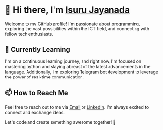 # 👋 Hi there, I'm [Isuru Jayanada](https://isurujayanada.me/)

Welcome to my GitHub profile! I'm passionate about programming, exploring the vast possibilities within the ICT field, and connecting with fellow tech enthusiasts.

## 🌱 Currently Learning

I'm on a continuous learning journey, and right now, I'm focused on mastering python and staying abreast of the latest advancements in the language. Additionally, I'm exploring Telegram bot development to leverage the power of real-time communication.

## 📫 How to Reach Me

Feel free to reach out to me via [Email](isurujayanada2002@gmail.com) or [LinkedIn](https://www.linkedin.com/in/isuru-jayanada-044738265/). I'm always excited to connect and exchange ideas.


Let's code and create something awesome together! 🚀
